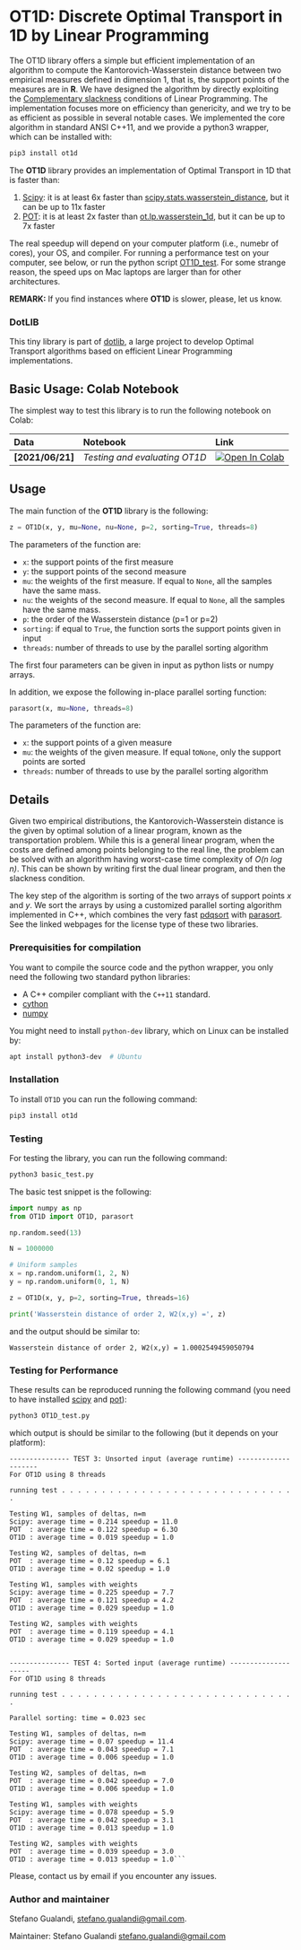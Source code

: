 # OT1D: Discrete Optimal Transport in 1D by Linear Programming

The OT1D library offers a simple but efficient implementation of an algorithm to compute the Kantorovich-Wasserstein distance between two empirical measures defined in dimension 1, that is, the support points of the measures are in **R**.
We have designed the algorithm by directly exploiting the [Complementary slackness](https://en.wikipedia.org/wiki/Linear_programming#Complementary_slackness) conditions of Linear Programming. 
The implementation focuses more on efficiency than genericity, and we try to be as efficient as possible in several notable cases.
We implemented the core algorithm in standard ANSI C++11, and we provide a python3 wrapper, which can be installed with:

```bash
pip3 install ot1d
```

The **OT1D** library provides an implementation of Optimal Transport in 1D that is faster than:

1. [Scipy](https://www.scipy.org/): it is at least 6x faster than [scipy.stats.wasserstein_distance](https://docs.scipy.org/doc/scipy/reference/generated/scipy.stats.wasserstein_distance.html), but it can be up to 11x faster
2.  [POT](https://pythonot.github.io/): it is at least 2x faster than [ot.lp.wasserstein_1d](https://pythonot.github.io/gen_modules/ot.lp.html#ot.lp.wasserstein_1d), but it can be up to 7x faster

The real speedup will depend on your computer platform (i.e., numebr of cores), your OS, and compiler. For running a performance test on your computer, see below, or run the python script [OT1D_test](https://github.com/stegua/ot1d/blob/main/python/OT1D_test.py). For some strange reason, the speed ups on Mac laptops are larger than for other architectures.

**REMARK:** If you find instances where **OT1D** is slower, please, let us know.

### DotLIB
This tiny library is part of [dotlib](https://github.com/stegua/dotlib), a large project to develop Optimal Transport algorithms based on efficient Linear Programming implementations.

## Basic Usage: Colab Notebook

The simplest way to test this library is to run the following notebook on Colab:

| Data | Notebook | Link |
|:-|:-|:-|
|**[2021/06/21]**|*Testing and evaluating OT1D*|[![Open In Colab](https://colab.research.google.com/assets/colab-badge.svg)](https://colab.research.google.com/github/stegua/ot1d/blob/main/notebooks/Testing_OT1D.ipynb)|


## Usage
The main function of the **OT1D** library is the following:

```python
z = OT1D(x, y, mu=None, nu=None, p=2, sorting=True, threads=8)
```

The parameters of the function are:

* `x`: the support points of the first measure
* `y`: the support points of the second measure
* `mu`: the weights of the first measure. If equal to `None`, all the samples have the same mass.
* `nu`: the weights of the second measure. If equal to `None`, all the samples have the same mass.
* `p`: the order of the Wasserstein distance (p=1 or p=2)
* `sorting`: if equal to `True`, the function sorts the support points given in input
* `threads`: number of threads to use by the parallel sorting algorithm

The first four parameters can be given in input as python lists or numpy arrays.

In addition, we expose the following in-place parallel sorting function:
```python
parasort(x, mu=None, threads=8)
```

The parameters of the function are:

* `x`: the support points of a given measure
* `mu`: the weights of the given measure. If equal to`None`, only the support points are sorted
* `threads`: number of threads to use by the parallel sorting algorithm


## Details
Given two empirical distributions, the Kantorovich-Wasserstein distance is the given by optimal solution of a linear program, known as the transportation problem.
While this is a general linear program, when the costs are defined among points belonging to the real line, 
the problem can be solved with an algorithm having worst-case time complexity of *O(n log n)*.
This can be shown by writing first the dual linear program, and then the slackness condition.

The key step of the algorithm is sorting of the two arrays of support points *x* and *y*.
We sort the arrays by using a customized parallel sorting algorithm implemented in C++, which combines the very fast [pdqsort](https://github.com/orlp/pdqsort)
with [parasort](https://github.com/baserinia/parallel-sort). See the linked webpages for the license type of these two libraries.


### Prerequisities for compilation

You want to compile the source code and the python wrapper, you only need the following two standard python libraries:

* A C++ compiler compliant with the `C++11` standard.
* [cython](https://cython.org/)
* [numpy](https://numpy.org/)

You might need to install `python-dev` library, which on Linux can be installed by:

```bash
apt install python3-dev  # Ubuntu
```

### Installation

To install `OT1D` you can run the following command:

```bash
pip3 install ot1d
```

### Testing

For testing the library, you can run the following command:

```bash
python3 basic_test.py
```

The basic test snippet is the following:

```python
import numpy as np
from OT1D import OT1D, parasort

np.random.seed(13)

N = 1000000

# Uniform samples
x = np.random.uniform(1, 2, N)
y = np.random.uniform(0, 1, N)

z = OT1D(x, y, p=2, sorting=True, threads=16)

print('Wasserstein distance of order 2, W2(x,y) =', z)
```
and the output should be similar to:
```
Wasserstein distance of order 2, W2(x,y) = 1.0002549459050794
```

### Testing for Performance
These results can be reproduced running the following command (you need to have installed [scipy](https://scipy.org/) and [pot](https://pythonot.github.io/)):
```bash
python3 OT1D_test.py
```
which output is should be similar to the following (but it depends on your platform):
```
--------------- TEST 3: Unsorted input (average runtime) --------------------
For OT1D using 8 threads

running test . . . . . . . . . . . . . . . . . . . . . . . . . . . . . .

Testing W1, samples of deltas, n=m
Scipy: average time = 0.214 speedup = 11.0
POT  : average time = 0.122 speedup = 6.3O
OT1D : average time = 0.019 speedup = 1.0

Testing W2, samples of deltas, n=m
POT  : average time = 0.12 speedup = 6.1
OT1D : average time = 0.02 speedup = 1.0

Testing W1, samples with weights
Scipy: average time = 0.225 speedup = 7.7
POT  : average time = 0.121 speedup = 4.2
OT1D : average time = 0.029 speedup = 1.0

Testing W2, samples with weights
POT  : average time = 0.119 speedup = 4.1
OT1D : average time = 0.029 speedup = 1.0


--------------- TEST 4: Sorted input (average runtime) --------------------
For OT1D using 8 threads

running test . . . . . . . . . . . . . . . . . . . . . . . . . . . . . .

Parallel sorting: time = 0.023 sec

Testing W1, samples of deltas, n=m
Scipy: average time = 0.07 speedup = 11.4
POT  : average time = 0.043 speedup = 7.1
OT1D : average time = 0.006 speedup = 1.0

Testing W2, samples of deltas, n=m
POT  : average time = 0.042 speedup = 7.0
OT1D : average time = 0.006 speedup = 1.0

Testing W1, samples with weights
Scipy: average time = 0.078 speedup = 5.9
POT  : average time = 0.042 speedup = 3.1
OT1D : average time = 0.013 speedup = 1.0

Testing W2, samples with weights
POT  : average time = 0.039 speedup = 3.0
OT1D : average time = 0.013 speedup = 1.0```
```

Please, contact us by email if you encounter any issues.

### Author and maintainer
Stefano Gualandi, stefano.gualandi@gmail.com.

Maintainer: Stefano Gualandi <stefano.gualandi@gmail.com>
